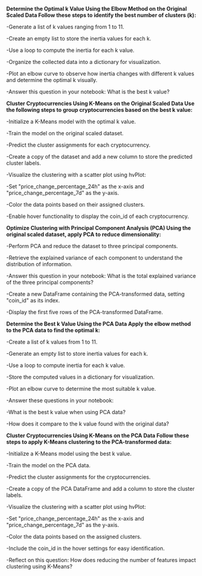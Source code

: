 **Determine the Optimal k Value Using the Elbow Method on the Original Scaled Data
Follow these steps to identify the best number of clusters (k):**

-Generate a list of k values ranging from 1 to 11.

-Create an empty list to store the inertia values for each k.

-Use a loop to compute the inertia for each k value.

-Organize the collected data into a dictionary for visualization.

-Plot an elbow curve to observe how inertia changes with different k values and determine the optimal k visually.

-Answer this question in your notebook: What is the best k value?

**Cluster Cryptocurrencies Using K-Means on the Original Scaled Data
Use the following steps to group cryptocurrencies based on the best k value:**

-Initialize a K-Means model with the optimal k value.

-Train the model on the original scaled dataset.

-Predict the cluster assignments for each cryptocurrency.

-Create a copy of the dataset and add a new column to store the predicted cluster labels.

-Visualize the clustering with a scatter plot using hvPlot:

-Set "price_change_percentage_24h" as the x-axis and "price_change_percentage_7d" as the y-axis.

-Color the data points based on their assigned clusters.

-Enable hover functionality to display the coin_id of each cryptocurrency.

**Optimize Clustering with Principal Component Analysis (PCA)
Using the original scaled dataset, apply PCA to reduce dimensionality:**

-Perform PCA and reduce the dataset to three principal components.

-Retrieve the explained variance of each component to understand the distribution of information.

-Answer this question in your notebook: What is the total explained variance of the three principal components?

-Create a new DataFrame containing the PCA-transformed data, setting "coin_id" as its index.

-Display the first five rows of the PCA-transformed DataFrame.

**Determine the Best k Value Using the PCA Data
Apply the elbow method to the PCA data to find the optimal k:**

-Create a list of k values from 1 to 11.

-Generate an empty list to store inertia values for each k.

-Use a loop to compute inertia for each k value.

-Store the computed values in a dictionary for visualization.

-Plot an elbow curve to determine the most suitable k value.

-Answer these questions in your notebook:

-What is the best k value when using PCA data?

-How does it compare to the k value found with the original data?

**Cluster Cryptocurrencies Using K-Means on the PCA Data
Follow these steps to apply K-Means clustering to the PCA-transformed data:**

-Initialize a K-Means model using the best k value.

-Train the model on the PCA data.

-Predict the cluster assignments for the cryptocurrencies.

-Create a copy of the PCA DataFrame and add a column to store the cluster labels.

-Visualize the clustering with a scatter plot using hvPlot:

-Set "price_change_percentage_24h" as the x-axis and "price_change_percentage_7d" as the y-axis.

-Color the data points based on the assigned clusters.

-Include the coin_id in the hover settings for easy identification.

-Reflect on this question: How does reducing the number of features impact clustering using K-Means?

